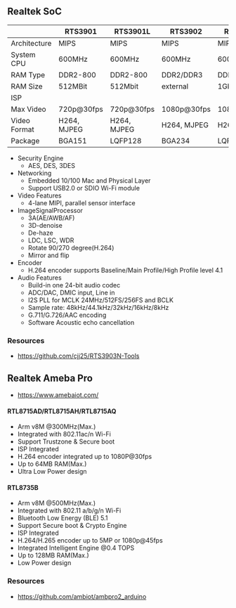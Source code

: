 Realtek SoC
-----------

|              | RTS3901     | RTS3901L    | RTS3902     | RTS3902L    | RTS3903     | RTS3904     | RTS390X   |
|--------------|-------------|-------------|-------------|-------------|-------------|-------------|-----------|
| Architecture | MIPS        | MIPS        | MIPS        | MIPS        | MIPS        | MIPS        | ARM       |
| System CPU   | 600MHz      | 600MHz      | 600MHz      | 600MHz      | 600MHz      | 600MHz      |           |
| RAM Type     | DDR2-800    | DDR2-800    | DDR2/DDR3   | DDR3        | DDR2        | DDR3        |           |
| RAM Size     | 512MBit     | 512Mbit     | external    | 1Gbit       | 512Mbit     | 1Gbit       |           |
| ISP          |             |             |             |             | RGB+IR      | RGB+IR      | RGB+IR    |
| Max Video    | 720p@30fps  | 720p@30fps  | 1080p@30fps | 1080p@30fps | 720p@30fps  | 1080p@30fps |           |
| Video Format | H264, MJPEG | H264, MJPEG | H264, MJPEG | H264, MJPEG | H264, MJPEG | H264, MJPEG | H265/HEVC |
| Package      | BGA151      | LQFP128     | BGA234      | LQFP128     |             |             |           |

- Security Engine
  - AES, DES, 3DES
- Networking
  - Embedded 10/100 Mac and Physical Layer
  - Support USB2.0 or SDIO Wi-Fi module
- Video Features
  - 4-lane MIPI, parallel sensor interface
- ImageSignalProcessor
  - 3A(AE/AWB/AF)
  - 3D-denoise
  - De-haze
  - LDC, LSC, WDR
  - Rotate 90/270 degree(H.264)
  - Mirror and flip
- Encoder
  - H.264 encoder supports Baseline/Main Profile/High Profile level 4.1
- Audio Features
  - Build-in one 24-bit audio codec
  - ADC/DAC, DMIC input, Line in
  - I2S PLL for MCLK 24MHz/512FS/256FS and BCLK
  - Sample rate: 48kHz/44.1kHz/32kHz/16kHz/8kHz
  - G.711/G.726/AAC encoding
  - Software Acoustic echo cancellation

### Resources

- https://github.com/cjj25/RTS3903N-Tools


## Realtek Ameba Pro
- https://www.amebaiot.com/

#### RTL8715AD/RTL8715AH/RTL8715AQ

- Arm v8M @300MHz(Max.)
- Integrated with 802.11ac/n Wi-Fi
- Support Trustzone & Secure boot
- ISP Integrated
- H.264 encoder integrated up to 1080P@30fps
- Up to 64MB RAM(Max.)
- Ultra Low Power design

#### RTL8735B

- Arm v8M @500MHz(Max.)
- Integrated with 802.11 a/b/g/n Wi-Fi
- Bluetooth Low Energy (BLE) 5.1
- Support Secure boot & Crypto Engine
- ISP Integrated
- H.264/H.265 encoder up to 5MP or 1080p@45fps
- Integrated Intelligent Engine @0.4 TOPS
- Up to 128MB RAM(Max.)
- Low Power design

### Resources

- https://github.com/ambiot/ambpro2_arduino
